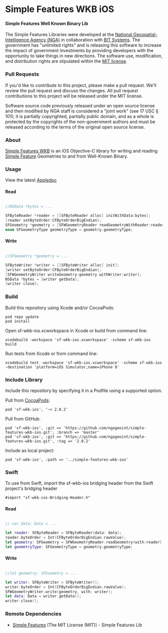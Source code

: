 # Simple Features WKB iOS

#### Simple Features Well Known Binary Lib ####

The Simple Features Libraries were developed at the [National Geospatial-Intelligence Agency (NGA)](http://www.nga.mil/) in collaboration with [BIT Systems](http://www.bit-sys.com/). The government has "unlimited rights" and is releasing this software to increase the impact of government investments by providing developers with the opportunity to take things in new directions. The software use, modification, and distribution rights are stipulated within the [MIT license](http://choosealicense.com/licenses/mit/).

### Pull Requests ###
If you'd like to contribute to this project, please make a pull request. We'll review the pull request and discuss the changes. All pull request contributions to this project will be released under the MIT license.

Software source code previously released under an open source license and then modified by NGA staff is considered a "joint work" (see 17 USC § 101); it is partially copyrighted, partially public domain, and as a whole is protected by the copyrights of the non-government authors and must be released according to the terms of the original open source license.

### About ###

[Simple Features WKB](http://ngageoint.github.io/simple-features-wkb-ios/) is an iOS Objective-C library for writing and reading [Simple Feature](https://github.com/ngageoint/simple-features-ios) Geometries to and from Well-Known Binary.

### Usage ###

View the latest [Appledoc](http://ngageoint.github.io/simple-features-wkb-ios/docs/api/)

#### Read ####

```objectivec

//NSData *bytes = ...    

SFByteReader *reader = [[SFByteReader alloc] initWithData:bytes];
[reader setByteOrder:CFByteOrderBigEndian];
SFGeometry *geometry = [SFWGeometryReader readGeometryWithReader:reader];
enum SFGeometryType geometryType = geometry.geometryType;

```

#### Write ####

```objectivec

//SFGeometry *geometry = ...

SFByteWriter *writer = [[SFByteWriter alloc] init];
[writer setByteOrder:CFByteOrderBigEndian];
[SFWGeometryWriter writeGeometry:geometry withWriter:writer];
NSData *bytes = [writer getData];
[writer close];

```

### Build ###

Build this repository using Xcode and/or CocoaPods:

    pod repo update
    pod install

Open sf-wkb-ios.xcworkspace in Xcode or build from command line:

    xcodebuild -workspace 'sf-wkb-ios.xcworkspace' -scheme sf-wkb-ios build

Run tests from Xcode or from command line:

    xcodebuild test -workspace 'sf-wkb-ios.xcworkspace' -scheme sf-wkb-ios -destination 'platform=iOS Simulator,name=iPhone 8'

### Include Library ###

Include this repository by specifying it in a Podfile using a supported option.

Pull from [CocoaPods](https://cocoapods.org/pods/sf-wkb-ios):

    pod 'sf-wkb-ios', '~> 2.0.2'

Pull from GitHub:

    pod 'sf-wkb-ios', :git => 'https://github.com/ngageoint/simple-features-wkb-ios.git', :branch => 'master'
    pod 'sf-wkb-ios', :git => 'https://github.com/ngageoint/simple-features-wkb-ios.git', :tag => '2.0.2'

Include as local project:

    pod 'sf-wkb-ios', :path => '../simple-features-wkb-ios'

### Swift ###

To use from Swift, import the sf-wkb-ios bridging header from the Swift project's bridging header

    #import "sf-wkb-ios-Bridging-Header.h"

#### Read ####

```swift

// var data: Data = ...

let reader: SFByteReader = SFByteReader(data: data);
reader.byteOrder = Int(CFByteOrderBigEndian.rawValue);
let geometry: SFGeometry = SFWGeometryReader.readGeometry(with:reader);
let geometryType: SFGeometryType = geometry.geometryType;

```

#### Write ####

```swift

//let geometry: SFGeometry = ...

let writer: SFByteWriter = SFByteWriter();
writer.byteOrder = Int(CFByteOrderBigEndian.rawValue);
SFWGeometryWriter.write(geometry, with: writer);
let data: Data = writer.getData();
writer.close();

```

### Remote Dependencies ###

* [Simple Features](https://github.com/ngageoint/simple-features-ios) (The MIT License (MIT)) - Simple Features Lib
